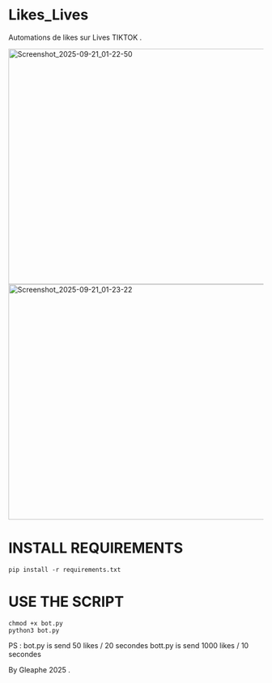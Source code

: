 # Likes_Lives
Automations de likes sur Lives TIKTOK .

<img width="662" height="465" alt="Screenshot_2025-09-21_01-22-50" src="https://github.com/user-attachments/assets/aa39cadd-4b3f-4fc6-8f46-79da3179a44a" />

<img width="662" height="465" alt="Screenshot_2025-09-21_01-23-22" src="https://github.com/user-attachments/assets/6175c58c-fc85-4a6f-a70e-74a5e9357aa4" />


# INSTALL REQUIREMENTS 

    pip install -r requirements.txt

# USE THE SCRIPT 

    chmod +x bot.py
    python3 bot.py

PS : bot.py is send 50 likes / 20 secondes
     bott.py is send 1000 likes / 10 secondes

By Gleaphe 2025 . 
